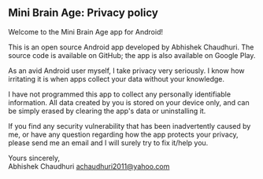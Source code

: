 ## Mini Brain Age: Privacy policy

Welcome to the Mini Brain Age app for Android!

This is an open source Android app developed by Abhishek Chaudhuri. The source code is available on GitHub; the app is also available on Google Play.

As an avid Android user myself, I take privacy very seriously.
I know how irritating it is when apps collect your data without your knowledge.

I have not programmed this app to collect any personally identifiable information. All data created by you is stored on your device only, and can be simply erased by clearing the app's data or uninstalling it.

If you find any security vulnerability that has been inadvertently caused by me, or have any question regarding how the app protects your privacy, please send me an email and I will surely try to fix it/help you.

Yours sincerely,  
Abhishek Chaudhuri
achaudhuri2011@yahoo.com
